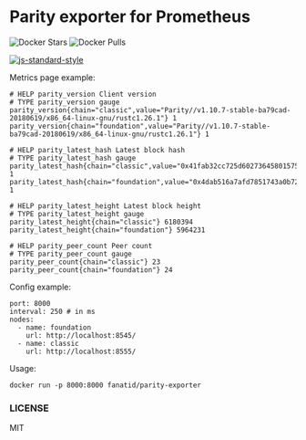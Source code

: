 # Parity exporter for Prometheus
![Docker Stars](https://img.shields.io/docker/stars/fanatid/parity-exporter.svg?style=flat-square)
![Docker Pulls](https://img.shields.io/docker/pulls/fanatid/parity-exporter.svg?style=flat-square)

[![js-standard-style](https://cdn.rawgit.com/feross/standard/master/badge.svg)](https://github.com/feross/standard)

Metrics page example:

```
# HELP parity_version Client version
# TYPE parity_version gauge
parity_version{chain="classic",value="Parity//v1.10.7-stable-ba79cad-20180619/x86_64-linux-gnu/rustc1.26.1"} 1
parity_version{chain="foundation",value="Parity//v1.10.7-stable-ba79cad-20180619/x86_64-linux-gnu/rustc1.26.1"} 1

# HELP parity_latest_hash Latest block hash
# TYPE parity_latest_hash gauge
parity_latest_hash{chain="classic",value="0x41fab32cc725d60273645801575775a48f8538f81f509a86758d6e568014be37"} 1
parity_latest_hash{chain="foundation",value="0x4dab516a7afd7851743a0b729c6d22930bf860991bf21acabb3a8c6924a56907"} 1

# HELP parity_latest_height Latest block height
# TYPE parity_latest_height gauge
parity_latest_height{chain="classic"} 6180394
parity_latest_height{chain="foundation"} 5964231

# HELP parity_peer_count Peer count
# TYPE parity_peer_count gauge
parity_peer_count{chain="classic"} 23
parity_peer_count{chain="foundation"} 24
```

Config example:

```
port: 8000
interval: 250 # in ms
nodes:
  - name: foundation
    url: http://localhost:8545/
  - name: classic
    url: http://localhost:8555/
```

Usage:

```
docker run -p 8000:8000 fanatid/parity-exporter
```

### LICENSE

MIT
